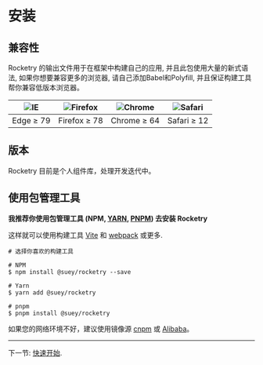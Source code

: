# 安装

## 兼容性

Rocketry 的输出文件用于在框架中构建自己的应用, 并且此包使用大量的新式语法, 如果你想要兼容更多的浏览器, 请自己添加Babel和Polyfill, 并且保证构建工具帮你兼容低版本浏览器。

| ![IE](https://cdn.jsdelivr.net/npm/@browser-logos/edge/edge_32x32.png) | ![Firefox](https://cdn.jsdelivr.net/npm/@browser-logos/firefox/firefox_32x32.png) | ![Chrome](https://cdn.jsdelivr.net/npm/@browser-logos/chrome/chrome_32x32.png) | ![Safari](https://cdn.jsdelivr.net/npm/@browser-logos/safari/safari_32x32.png) |
| ---------------------------------------------------------------------- | --------------------------------------------------------------------------------- | ------------------------------------------------------------------------------ | ------------------------------------------------------------------------------ |
| Edge ≥ 79                                                              | Firefox ≥ 78                                                                      | Chrome ≥ 64                                                                    | Safari ≥ 12                                                                    |

## 版本

Rocketry 目前是个人组件库，处理开发迭代中。

## 使用包管理工具

**我推荐你使用包管理工具 (NPM, [YARN](https://classic.yarnpkg.com/lang/en/), [PNPM](https://pnpm.io/)) 去安装 Rocketry**

这样就可以使用构建工具 [Vite](https://vitejs.dev) 和 [webpack](https://webpack.js.org/) 或更多.

```shell
# 选择你喜欢的构建工具

# NPM
$ npm install @suey/rocketry --save

# Yarn
$ yarn add @suey/rocketry

# pnpm
$ pnpm install @suey/rocketry
```

如果您的网络环境不好，建议使用镜像源 [cnpm](https://github.com/cnpm/cnpm) 或 [Alibaba](https://registry.npmmirror.com/)。

<hr />

下一节: [快速开始](/zh/guide/basic/QuickStart).
